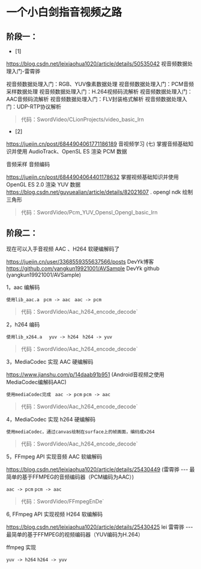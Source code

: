 
# 一个小白剑指音视频之路

## 阶段一：

- [1]

https://blog.csdn.net/leixiaohua1020/article/details/50535042  视音频数据处理入门-雷霄骅

视音频数据处理入门：RGB、YUV像素数据处理
视音频数据处理入门：PCM音频采样数据处理
视音频数据处理入门：H.264视频码流解析
视音频数据处理入门：AAC音频码流解析
视音频数据处理入门：FLV封装格式解析
视音频数据处理入门：UDP-RTP协议解析

> 代码：SwordVideo/CLionProjects/video_basic_lrn


- [2]

https://juejin.cn/post/6844904061771186189  音视频学习 (七) 掌握音频基础知识并使用 AudioTrack、OpenSL ES 渲染 PCM 数据

音频采样
音频编码

https://juejin.cn/post/6844904064401178632  掌握视频基础知识并使用 OpenGL ES 2.0 渲染 YUV 数据
https://blog.csdn.net/guyuealian/article/details/82021607 .  opengl ndk 绘制三角形

> 代码：SwordVideo/Pcm_YUV_Opensl_Opengl_basic_lrn


## 阶段二：

现在可以入手音视频 AAC 、H264 软硬编解码了

https://juejin.cn/user/3368559355637566/posts   DevYk博客
https://github.com/yangkun19921001/AVSample  DevYk github (yangkun19921001/AVSample)

1，aac 编解码

`使用lib_aac.a `
` pcm -> aac `
` aac -> pcm`

> 代码：SwordVideo/Aac_h264_encode_decode`


2，h264 编码

`使用lib_x264.a `
` yuv -> h264`
` h264 -> yuv`

> 代码：SwordVideo/Aac_h264_encode_decode`


3，MediaCodec 实现 AAC 硬编解码

https://www.jianshu.com/p/14daab91b951  (Android音视频之使用MediaCodec编解码AAC)

`使用mediaCodec完成 `
`aac -> pcm`
`pcm -> aac`

> 代码：SwordVideo/Aac_h264_encode_decode`

4，MediaCodec 实现 h264 硬编解码

`使用mediaCodec，通过canvas绘制在surface上的帧画面，编码成x264`

> 代码：SwordVideo/Aac_h264_encode_decode`


5，FFmpeg API 实现音频 AAC 软编解码

https://blog.csdn.net/leixiaohua1020/article/details/25430449  (雷霄骅 --- 最简单的基于FFMPEG的音频编码器（PCM编码为AAC）)

`aac -> pcm`
`pcm -> aac`

> 代码：SwordVideo/FFmpegEnDe`

6, FFmpeg API 实现视频 H264 软编解码

https://blog.csdn.net/leixiaohua1020/article/details/25430425  lei 雷霄骅 ---最简单的基于FFMPEG的视频编码器（YUV编码为H.264）


ffmpeg 实现  

`yuv -> h264`
`h264 -> yuv`


